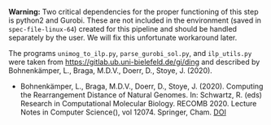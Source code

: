 **Warning:** Two critical dependencies for the proper functioning of this step is python2 and Gurobi.
These are not included in the environment (saved in `spec-file-linux-64`) created for this pipeline and should be handled separately by the user.
We will fix this unfortunate workaround later.

The programs `unimog_to_ilp.py`, `parse_gurobi_sol.py`, and `ilp_utils.py` were taken from https://gitlab.ub.uni-bielefeld.de/gi/ding and described by Bohnenkämper, L., Braga, M.D.V., Doerr, D., Stoye, J. (2020).

- Bohnenkämper, L., Braga, M.D.V., Doerr, D., Stoye, J. (2020). Computing the Rearrangement Distance of Natural Genomes. In: Schwartz, R. (eds) Research in Computational Molecular Biology. RECOMB 2020. Lecture Notes in Computer Science(), vol 12074. Springer, Cham. [DOI](https://doi.org/10.1007/978-3-030-45257-5_1)
